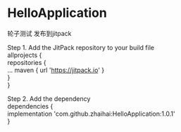 # HelloApplication
轮子测试
发布到jitpack

Step 1. Add the JitPack repository to your build file  
allprojects {  
		repositories {  
			...
			maven { url 'https://jitpack.io' }  
		}  
	}  
    
  Step 2. Add the dependency  
  dependencies {  
	        implementation 'com.github.zhaihai:HelloApplication:1.0.1'  
	} 
